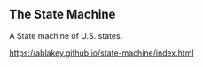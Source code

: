 ## The State Machine

A State machine of U.S. states.


https://ablakey.github.io/state-machine/index.html

